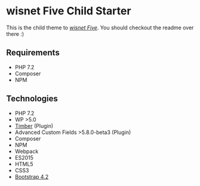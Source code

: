 # wisnet Five Child Starter
This is the child theme to *[wisnet Five](https://github.com/wisnet/five)*. You should checkout the readme over there :)

## Requirements
* PHP 7.2
* Composer
* NPM

## Technologies
* PHP 7.2
* WP >5.0
* [Timber](https://www.upstatement.com/timber/) (Plugin)
* Advanced Custom Fields >5.8.0-beta3 (Plugin)
* Composer
* NPM
* Webpack
* ES2015
* HTML5
* CSS3
* [Bootstrap 4.2](https://getbootstrap.com/docs/4.2/getting-started/introduction/)


